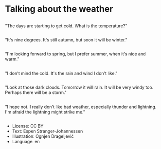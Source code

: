 # Talking about the weather

##
"The days are starting to get cold. What is the temperature?"

##
"It's nine degrees. It's still autumn, but soon it will be winter."

##
"I'm looking forward to spring, but I prefer summer, when it's nice and warm."

##
"I don't mind the cold. It's the rain and wind I don't like."

##
"Look at those dark clouds. Tomorrow it will rain. It will be very windy too. Perhaps there will be a storm."

##
"I hope not. I really don't like bad weather, especially thunder and lightning. I'm afraid the lightning might strike me."

##
* License: CC BY
* Text: Espen Stranger-Johannessen
* Illustration: Ognjen Drageljević
* Language: en
